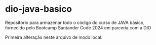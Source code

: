 # dio-java-basico
Repositório para armazenar todo o código do curso de JAVA básico, fornecido pelo Bootcamp Santander Code 2024 em parceria com a DIO

Primeira alteração neste arquivo de modo local.
